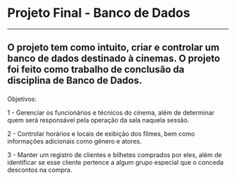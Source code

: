 <h1> Projeto Final - Banco de Dados </h3>

<hr>

<p>
<h2>O projeto tem como intuito, criar e controlar um banco de dados destinado à cinemas. O projeto foi feito como trabalho de conclusão da disciplina de Banco de Dados.</p> </h2>
</p>
<p>
Objetivos:
  
1 - Gerenciar os funcionários e técnicos do cinema, além de determinar quem será responsável pela operação da sala naquela sessão.
  
2 - Controlar horários e locais de exibição dos filmes, bem como informações adicionais como gênero e atores.

3 - Manter um registro de clientes e bilhetes comprados por eles, além de identificar se esse cliente pertence a algum grupo especial que o conceda descontos na compra.
</p>
